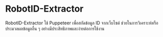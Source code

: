 # RobotID-Extractor
RobotID-Extractor ใช้ Puppeteer เพื่อสกัดข้อมูล ID จากเว็บไซต์ ช่วยในการวิเคราะห์หรือประมวลผลข้อมูลอื่น ๆ อย่างมีประสิทธิภาพและง่ายต่อการใช้งาน
